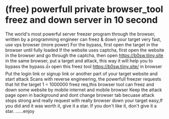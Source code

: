 # (free) powerfull private browser_tool freez and down server in 10 second
The world's most powerful server freezer program through the browser, written by a programming engineer can freez & down your target very fast, use vps browser (more power) For the bypass, first open the target in the browser until fully loaded If the website uses captcha, first open the website in the browser and go through the captcha, then open https://b0sw.tiiny.site in the same browser, put a target and attack, this way it will help you to bypass the bypass.👍 open this freez tool https://b0sw.tiiny.site/ in browser Put the login link or signup link or another part of your target website and start attack Scans with reverse engineering, the powerfull freezer requests that hit the target 1 = 1000000 freez req,this browser tool can freez and  down some website by mobile internet and mobile browser Keep the attack page open in background and dont change browser tab becuase attack stops strong and really request with really browser down your target easy,If you did and it was worth it,  give it a star. If you don't like it, don't give it a star. ......enjoy
